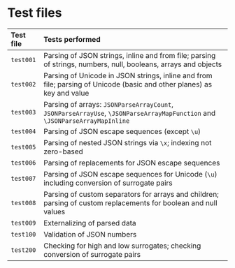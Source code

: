 # Test files

| Test file | Tests performed |
| :---      | :---            |
| `test001` | Parsing of JSON strings, inline and from file; parsing of strings, numbers, null, booleans, arrays and objects |
| `test002` | Parsing of Unicode in JSON strings, inline and from file; parsing of Unicode (basic and other planes) as key and value |
| `test003` | Parsing of arrays: `JSONParseArrayCount`, `JSONParseArrayUse`, `\JSONParseArrayMapFunction` and `\JSONParseArrayMapInline` |
| `test004` | Parsing of JSON escape sequences (except `\u`) |
| `test005` | Parsing of nested JSON strings via `\x`; indexing not zero-based |
| `test006` | Parsing of replacements for JSON escape sequences |
| `test007` | Parsing of JSON escape sequences for Unicode (`\u`) including conversion of surrogate pairs |
| `test008` | Parsing of custom separators for arrays and children; parsing of custom replacements for boolean and null values |
| `test009` | Externalizing of parsed data |
| `test100` | Validation of JSON numbers |
| `test200` | Checking for high and low surrogates; checking conversion of surrogate pairs |
